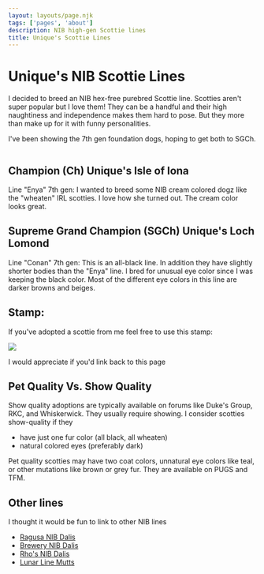 ```yaml
---
layout: layouts/page.njk
tags: ['pages', 'about']
description: NIB high-gen Scottie lines
title: Unique's Scottie Lines
---
```


# Unique's NIB Scottie Lines

I decided to breed an NIB hex-free purebred Scottie line. Scotties aren't super popular but I love them! They can be a handful and their high naughtiness and independence makes them hard to pose. But they more than make up for it with funny personalities. 

I've been showing the 7th gen foundation dogs, hoping to get both to SGCh. 

<img srcset="https://cdn.glitch.com/e8c48446-7221-44a1-aabd-d809cd1d1e34%2Fscottielitter1.png?v=1626396485986 2x">


## Champion (Ch) Unique's Isle of Iona
Line "Enya" 7th gen: I wanted to breed some NIB cream colored dogz like the "wheaten" IRL scotties. I love how she turned out. The cream color looks great.

## Supreme Grand Champion (SGCh) Unique's Loch Lomond
Line "Conan" 7th gen: This is an all-black line. In addition they have slightly shorter bodies than the "Enya" line. I bred for unusual eye color since I was keeping the black color. Most of the different eye colors in this line are darker browns and beiges. 

## Stamp:
If you've adopted a scottie from me feel free to use this stamp:

<img src="https://cdn.glitch.com/e8c48446-7221-44a1-aabd-d809cd1d1e34%2Fscottiestamp.png?v=1626547621739" class="pixel">

I would appreciate if you'd link back to this page

## Pet Quality Vs. Show Quality
Show quality adoptions are typically available on forums like Duke's Group, RKC, and Whiskerwick. They usually require showing. I consider scotties show-quality if they
- have just one fur color (all black, all wheaten)
- natural colored eyes (preferably dark)

Pet quality scotties may have two coat colors, unnatural eye colors like teal, or other mutations like brown or grey fur. They are available on PUGS and TFM. 

## Other lines
I thought it would be fun to link to other NIB lines
- [Ragusa NIB Dalis](http://www.ragusa.fantazzled.com/)
- [Brewery NIB Dalis](https://gingerade.wixsite.com/brewery/dalmatians)
- [Rho's NIB Dalis](http://www.rhococo.com/rhopetz/dali-breeding/)
- [Lunar Line Mutts](https://lunarlexpetz.weebly.com/july-line-mutts.html)
